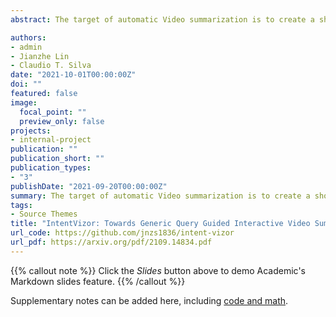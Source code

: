```yaml
---
abstract: The target of automatic Video summarization is to create a short skim of the original long video while preserving the major content/events. There is a growing interest in the integration of user's queries into video summarization, or query-driven video summarization. This video summarization method predicts a concise synopsis of the original video based on the user query, which is commonly represented by the input text. However, two inherent problems exist in this query-driven way. First, the query text might not be enough to describe the exact and diverse needs of the user. Second, the user cannot edit once the summaries are produced, limiting this summarization technique's practical value. We assume the needs of the user should be subtle and need to be adjusted interactively. To solve these two problems, we propose a novel IntentVizor framework, which is an interactive video summarization framework guided by genric multi-modality queries. The input query that describes the user's needs is not limited to text but also the video snippets. We further conclude these multi-modality finer-grained queries as user `intent', which is a newly proposed concept in this paper. This intent is interpretable, interactable, and better quantifies/describes the user's needs. To be more specific, We use a set of intents to represent the inputs of users to design our new interactive visual analytic interface. Users can interactively control and adjust these mixed-initiative intents to obtain a more satisfying summary of this newly proposed interface. Also, as algorithms help users achieve their summarization goal via video understanding, we propose two novel intent/scoring networks based on the slow-fast feature for our algorithm part. We conduct our experiments on two benchmark datasets. The comparison with the state-of-the-art methods verifies the effectiveness of the proposed framework.

authors:
- admin
- Jianzhe Lin
- Claudio T. Silva
date: "2021-10-01T00:00:00Z"
doi: ""
featured: false
image:
  focal_point: ""
  preview_only: false
projects:
- internal-project
publication: ""
publication_short: ""
publication_types:
- "3"
publishDate: "2021-09-20T00:00:00Z"
summary: The target of automatic Video summarization is to create a short skim of the original long video while preserving the major content/events...
tags:
- Source Themes
title: "IntentVizor: Towards Generic Query Guided Interactive Video Summarization Using Slow-Fast Graph Convolutional Networks"
url_code: https://github.com/jnzs1836/intent-vizor
url_pdf: https://arxiv.org/pdf/2109.14834.pdf
---
```


{{% callout note %}}
Click the *Slides* button above to demo Academic's Markdown slides feature.
{{% /callout %}}

Supplementary notes can be added here, including [code and math](https://sourcethemes.com/academic/docs/writing-markdown-latex/).
